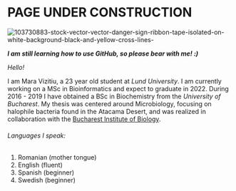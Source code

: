 # PAGE UNDER CONSTRUCTION
![103730883-stock-vector-vector-danger-sign-ribbon-tape-isolated-on-white-background-black-and-yellow-cross-lines-](https://user-images.githubusercontent.com/70641301/92009707-32dd9780-ed49-11ea-8376-ef239b57e8fb.jpg)

**_I am still learning how to use GitHub, so please bear with me! :)_**

_Hello!_

I am Mara Vizitiu, a 23 year old student at _Lund University_. I am currently working on a MSc in Bioinformatics and expect to graduate in 2022.
During 2016 - 2019 I have obtained a BSc in Biochemistry from the _University of Bucharest_. My thesis was centered around Microbiology, focusing on halophile bacteria found in the Atacama Desert, and was realized in collaboration with the [Bucharest Institute of Biology](https://www.ibiol.ro/en/).

###### Languages I speak:
1. Romanian (mother tongue)
2. English (fluent)
3. Spanish (beginner)
4. Swedish (beginner)
